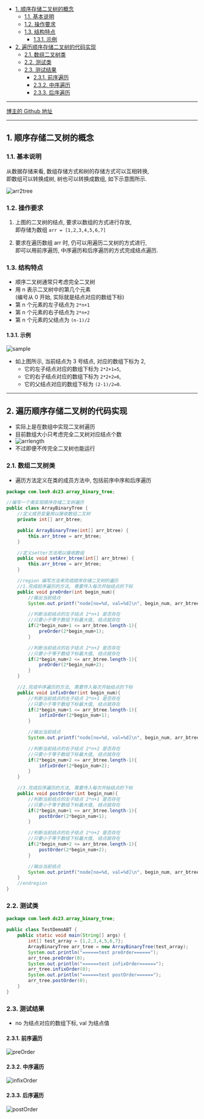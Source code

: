 <!-- TOC -->

- [1. 顺序存储二叉树的概念](#1-顺序存储二叉树的概念)
  - [1.1. 基本说明](#11-基本说明)
  - [1.2. 操作要求](#12-操作要求)
  - [1.3. 结构特点](#13-结构特点)
    - [1.3.1. 示例](#131-示例)
- [2. 遍历顺序存储二叉树的代码实现](#2-遍历顺序存储二叉树的代码实现)
  - [2.1. 数组二叉树类](#21-数组二叉树类)
  - [2.2. 测试类](#22-测试类)
  - [2.3. 测试结果](#23-测试结果)
    - [2.3.1. 前序遍历](#231-前序遍历)
    - [2.3.2. 中序遍历](#232-中序遍历)
    - [2.3.3. 后序遍历](#233-后序遍历)

<!-- /TOC -->

****
[博主的 Github 地址](https://github.com/leon9dragon)
****

## 1. 顺序存储二叉树的概念

### 1.1. 基本说明
从数据存储来看, 数组存储方式和树的存储方式可以互相转换,  
即数组可以转换成树, 树也可以转换成数组, 如下示意图所示.  

![arr2tree](../99.images/2020-06-11-08-36-08.png)

### 1.2. 操作要求
1. 上图的二叉树的结点, 要求以数组的方式进行存放,  
   即存储为数组 `arr = [1,2,3,4,5,6,7]`

2. 要求在遍历数组 arr 时, 仍可以用遍历二叉树的方式进行,  
   即可以用前序遍历, 中序遍历和后序遍历的方式完成结点遍历.

### 1.3. 结构特点
- 顺序二叉树通常只考虑完全二叉树
- 用 n 表示二叉树中的第几个元素  
  (编号从 0 开始, 实际就是结点对应的数组下标)
- 第 n 个元素的左子结点为 `2*n+1` 
- 第 n 个元素的右子结点为 `2*n+2` 
- 第 n 个元素的父结点为 `(n-1)/2`


#### 1.3.1. 示例
![sample](../99.images/2020-06-11-14-20-39.png)  
- 如上图所示, 当前结点为 3 号结点, 对应的数组下标为 2,  
  - 它的左子结点对应的数组下标为 `2*2+1=5`,  
  - 它的右子结点对应的数组下标为 `2*2+2=6`,  
  - 它的父结点对应的数组下标为 `(2-1)/2=0`.

****

## 2. 遍历顺序存储二叉树的代码实现
- 实际上是在数组中实现二叉树遍历
- 目前数组大小只考虑完全二叉树对应结点个数
- ![arrlength](../99.images/2020-06-12-13-49-03.png) 
- 不过即便不传完全二叉树也能运行

### 2.1. 数组二叉树类
- 遍历方法定义在类的成员方法中, 包括前序中序和后序遍历

```java
package com.leo9.dc23.array_binary_tree;

//编写一个类实现顺序存储二叉树遍历
public class ArrayBinaryTree {
    //定义成员变量用以接收数组二叉树
    private int[] arr_btree;

    public ArrayBinaryTree(int[] arr_btree) {
        this.arr_btree = arr_btree;
    }

    //定义setter方法用以接收数组
    public void setArr_btree(int[] arr_btree) {
        this.arr_btree = arr_btree;
    }

    //region 编写方法来完成顺序存储二叉树的遍历
    //1.完成前序遍历的方法, 需要传入每次开始结点的下标
    public void preOrder(int begin_num){
        //输出当前结点
        System.out.printf("node[no=%d, val=%d]\n", begin_num, arr_btree[begin_num]);

        //判断当前结点的左子结点 2*n+1 是否存在
        //只要小于等于数组下标最大值, 结点就存在
        if(2*begin_num+1 <= arr_btree.length-1){
            preOrder(2*begin_num+1);
        }

        //判断当前结点的右子结点 2*n+2 是否存在
        //只要小于等于数组下标最大值, 结点就存在
        if(2*begin_num+2 <= arr_btree.length-1){
            preOrder(2*begin_num+2);
        }
    }

    //2.完成中序遍历的方法, 需要传入每次开始结点的下标
    public void infixOrder(int begin_num){
        //判断当前结点的左子结点 2*n+1 是否存在
        //只要小于等于数组下标最大值, 结点就存在
        if(2*begin_num+1 <= arr_btree.length-1){
            infixOrder(2*begin_num+1);
        }

        //输出当前结点
        System.out.printf("node[no=%d, val=%d]\n", begin_num, arr_btree[begin_num]);

        //判断当前结点的右子结点 2*n+2 是否存在
        //只要小于等于数组下标最大值, 结点就存在
        if(2*begin_num+2 <= arr_btree.length-1){
            infixOrder(2*begin_num+2);
        }
    }

    //3.完成后序遍历的方法, 需要传入每次开始结点的下标
    public void postOrder(int begin_num){
        //判断当前结点的左子结点 2*n+1 是否存在
        //只要小于等于数组下标最大值, 结点就存在
        if(2*begin_num+1 <= arr_btree.length-1){
            postOrder(2*begin_num+1);
        }

        //判断当前结点的右子结点 2*n+2 是否存在
        //只要小于等于数组下标最大值, 结点就存在
        if(2*begin_num+2 <= arr_btree.length-1){
            postOrder(2*begin_num+2);
        }

        //输出当前结点
        System.out.printf("node[no=%d, val=%d]\n", begin_num, arr_btree[begin_num]);
    }
    //endregion
}

```

### 2.2. 测试类
```java
package com.leo9.dc23.array_binary_tree;

public class TestDemoABT {
    public static void main(String[] args) {
        int[] test_array = {1,2,3,4,5,6,7};
        ArrayBinaryTree arr_tree = new ArrayBinaryTree(test_array);
        System.out.println("======test preOrder======");
        arr_tree.preOrder(0);
        System.out.println("======test infixOrder======");
        arr_tree.infixOrder(0);
        System.out.println("======test postOrder======");
        arr_tree.postOrder(0);
    }
}

```

### 2.3. 测试结果
- no 为结点对应的数组下标, val 为结点值

#### 2.3.1. 前序遍历
![preOrder](../99.images/2020-06-12-13-44-51.png)

#### 2.3.2. 中序遍历
![infixOrder](../99.images/2020-06-12-13-45-47.png)

#### 2.3.3. 后序遍历
![postOrder](../99.images/2020-06-12-13-46-15.png)